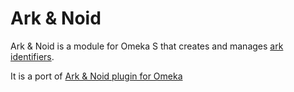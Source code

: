 # Ark & Noid

Ark & Noid is a module for Omeka S that creates and manages [ark identifiers].

It is a port of [Ark & Noid plugin for Omeka]

[ark identifiers]: https://confluence.ucop.edu/display/Curation/ARK
[Ark & Noid plugin for Omeka]: https://github.com/Daniel-KM/ArkAndNoid4Omeka
